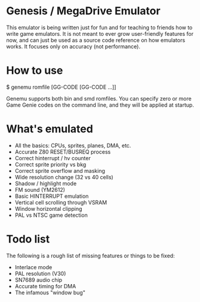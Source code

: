 Genesis / MegaDrive Emulator
============================

This emulator is being written just for fun and for teaching to friends how to write
game emulators. It is not meant to ever grow user-friendly features for now,
and can just be used as a source code reference on how emulators works. It focuses
only on accuracy (not performance).

How to use
==========

   $ genemu romfile [GG-CODE [GG-CODE ...]]

Genemu supports both bin and smd romfiles. You can specify zero or more Game Genie
codes on the command line, and they will be applied at startup.


What's emulated
===============
 * All the basics: CPUs, sprites, planes, DMA, etc.
 * Accurate Z80 RESET/BUSREQ process
 * Correct hinterrupt / hv counter
 * Correct sprite priority vs bkg
 * Correct sprite overflow and masking
 * Wide resolution change (32 vs 40 cells)
 * Shadow / highlight mode
 * FM sound (YM2612)
 * Basic HINTERRUPT emulation
 * Vertical cell scrolling through VSRAM
 * Window horizontal clipping
 * PAL vs NTSC game detection

Todo list
=========
The following is a rough list of missing features or things to be fixed:

 * Interlace mode
 * PAL resolution (V30)
 * SN7689 audio chip
 * Accurate timing for DMA
 * The infamous "window bug"
